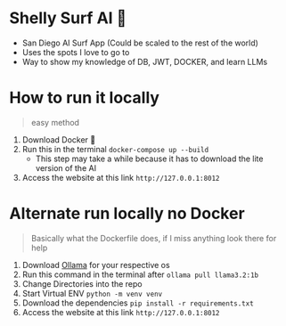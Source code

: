 # Shelly Surf AI 🐚
- San Diego AI Surf App (Could be scaled to the rest of the world)
- Uses the spots I love to go to
- Way to show my knowledge of DB, JWT, DOCKER, and learn LLMs

# How to run it locally
> easy method
1. Download Docker 🐋
2. Run this in the terminal `docker-compose up --build`
    - This step may take a while because it has to download the lite version of the AI
3. Access the website at this link `http://127.0.0.1:8012`

# Alternate run locally no Docker
> Basically what the Dockerfile does, if I miss anything look there for help
1. Download [Ollama](https://ollama.com/download) for your respective os
2. Run this command in the terminal after `ollama pull llama3.2:1b`
3. Change Directories into the repo
4. Start Virtual ENV `python -m venv venv`
5. Download the dependencies `pip install -r requirements.txt`
6. Access the website at this link `http://127.0.0.1:8012`
